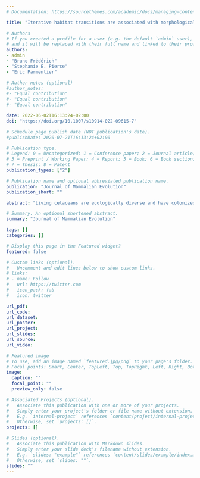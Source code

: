 ```yaml
---
# Documentation: https://sourcethemes.com/academic/docs/managing-content/

title: "Iterative habitat transitions are associated with morphological convergence of the backbone in delphinoids"

# Authors
# If you created a profile for a user (e.g. the default `admin` user), write the username (folder name) here 
# and it will be replaced with their full name and linked to their profile.
authors: 
- admin
- "Bruno Frédérich"
- "Stephanie E. Pierce"
- "Eric Parmentier"

# Author notes (optional)
#author_notes:
#- "Equal contribution"
#- "Equal contribution"
#- "Equal contribution"

date: 2022-06-02T16:13:24+02:00
doi: "https://doi.org/10.1007/s10914-022-09615-7"

# Schedule page publish date (NOT publication's date).
#publishDate: 2020-07-21T16:13:24+02:00

# Publication type.
# Legend: 0 = Uncategorized; 1 = Conference paper; 2 = Journal article;
# 3 = Preprint / Working Paper; 4 = Report; 5 = Book; 6 = Book section;
# 7 = Thesis; 8 = Patent
publication_types: ["2"]

# Publication name and optional abbreviated publication name.
publication: "Journal of Mammalian Evolution"
publication_short: ""

abstract: "Living cetaceans are ecologically diverse and have colonized habitats ranging from rivers and estuaries to the open ocean. This ecological diversity is strongly associated with variation of vertebral morphology. Interestingly, intraspecific ecological specialization between coastal and offshore environments has also been described for several species of extant delphinoids (Monodontidae, Phocoenidae, and Delphinidae). These apparent similar ecological specialisations between and within species provide a framework to compare ecomorphological patterns below and above the species level. Here, we investigated the tempo of habitat transitions during the delphinoid evolutionary history and we quantified the effect of habitat on the vertebral morphology in all delphinoids and between bottlenose dolphin (Tursiops truncatus) ecotypes of the western North Atlantic Ocean. Our comparative analyses highlight iterative habitat transitions and associated morphological convergences of the axial skeleton in delphinoids, both occurring at high evolutionary rates. Moreover, morphological modifications between coastal and offshore bottlenose dolphin ecotypes are similar in direction and magnitude to those observed in the entire Delphinidae family. Ecomorphological patterns currently observed at the intraspecific level might reflect macroevolutionary patterns that contributed to diversification."

# Summary. An optional shortened abstract.
summary: "Journal of Mammalian Evolution"

tags: []
categories: []

# Display this page in the Featured widget?
featured: false

# Custom links (optional).
#   Uncomment and edit lines below to show custom links.
# links:
# - name: Follow
#   url: https://twitter.com
#   icon_pack: fab
#   icon: twitter

url_pdf:
url_code:
url_dataset:
url_poster:
url_project:
url_slides:
url_source:
url_video:

# Featured image
# To use, add an image named `featured.jpg/png` to your page's folder. 
# Focal points: Smart, Center, TopLeft, Top, TopRight, Left, Right, BottomLeft, Bottom, BottomRight.
image:
  caption: ""
  focal_point: ""
  preview_only: false

# Associated Projects (optional).
#   Associate this publication with one or more of your projects.
#   Simply enter your project's folder or file name without extension.
#   E.g. `internal-project` references `content/project/internal-project/index.md`.
#   Otherwise, set `projects: []`.
projects: []

# Slides (optional).
#   Associate this publication with Markdown slides.
#   Simply enter your slide deck's filename without extension.
#   E.g. `slides: "example"` references `content/slides/example/index.md`.
#   Otherwise, set `slides: ""`.
slides: ""
---
```

